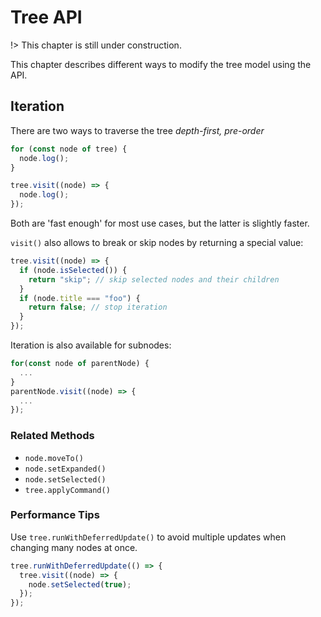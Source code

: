 # Tree API

!> This chapter is still under construction.

This chapter describes different ways to modify the tree model using
the API.

<!-- ?> See also the [Grid Tutorial](/tutorial/tutorial_grid.md) for specific
rendering of grid cells and the [Edit Tutorial](/tutorial/tutorial_edit.md) for
rendering of embedded input controls in grids. -->

## Iteration

There are two ways to traverse the tree _depth-first, pre-order_

```js
for (const node of tree) {
  node.log();
}
```

```js
tree.visit((node) => {
  node.log();
});
```

Both are 'fast enough' for most use cases, but the latter is slightly faster.

`visit()` also allows to break or skip nodes by returning a
special value:

```js
tree.visit((node) => {
  if (node.isSelected()) {
    return "skip"; // skip selected nodes and their children
  }
  if (node.title === "foo") {
    return false; // stop iteration
  }
});
```

Iteration is also available for subnodes:

```js
for(const node of parentNode) {
  ...
}
parentNode.visit((node) => {
  ...
});
```

### Related Methods

- `node.moveTo()`
- `node.setExpanded()`
- `node.setSelected()`
- `tree.applyCommand()`

### Performance Tips

Use `tree.runWithDeferredUpdate()` to avoid multiple updates when changing many
nodes at once.

```js
tree.runWithDeferredUpdate(() => {
  tree.visit((node) => {
    node.setSelected(true);
  });
});
```
